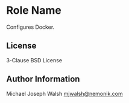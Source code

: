 Role Name
=========

Configures Docker.

License
-------

3-Clause BSD License

Author Information
------------------

Michael Joseph Walsh <mjwalsh@nemonik.com>
